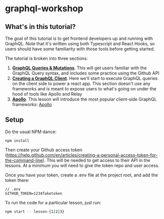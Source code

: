 # graphql-workshop

## What's in this tutorial?

The goal of this tutorial is to get frontend developers up and running with GraphQL. Note that it's written using both Typescript and React Hooks, so users should have some familiarity with those tools before getting started.

The tutorial is broken into three sections:

1. [**GraphQL Queries & Mutations**](lessons/lesson-1). This will get users familiar with the GraphQL Query syntax, and includes some practice using the Github API
2. [**Creating a GraphQL Client**](lessons/lesson-2). Here we'll start to execute GraphQL queries on the client side to power a react app. This section doesn't use any frameworks and is meant to expose users to what's going on under the hood of tools like Apollo and Relay
3. [**Apollo**](lessons/lesson-3). This lesson will introduce the most popular client-side GraphQL frameworks: [Apollo](https://www.apollographql.com/)

## Setup

Do the usual NPM dance:

```
npm install
```

Then create your Github access token (https://help.github.com/en/articles/creating-a-personal-access-token-for-the-command-line). This will be needed to get access to their API in the lessons. At a minimum you will need to give the token repo and user access.

Once you have your token, create a .env file at the project root, and add the token there:

```
// .env
GITHUB_TOKEN=1234faketoken
```

To run the code for a particular lesson, just run:

```sh
npm start -- lesson-{1|2|3}
```
